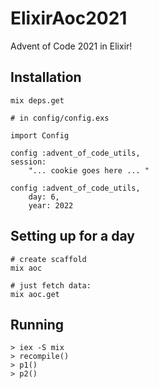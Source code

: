 # ElixirAoc2021

Advent of Code 2021 in Elixir!

## Installation

    mix deps.get

    # in config/config.exs

    import Config

    config :advent_of_code_utils,
    session:
        "... cookie goes here ... "

    config :advent_of_code_utils,
        day: 6,
        year: 2022

## Setting up for a day

    # create scaffold
    mix aoc
    
    # just fetch data:
    mix aoc.get

## Running 

    > iex -S mix
    > recompile()
    > p1()
    > p2()
